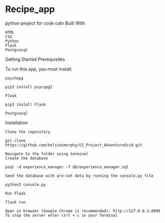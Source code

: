 # Recipe_app
python project for code caln
Built With

    HTML
    CSS
    Python
    Flask
    Postgresql

Getting Started
Prerequisites

To run this app, you must install:

    psychopg

    pip3 install psycopg2

    Flask

    pip3 install Flask

    Postgresql

Installation

    Clone the repository

    git clone https://github.com/kelsiesmurphy/CC_Project_AdventureGrid.git

    Navigate to the folder using terminal
    Create the database

    psql -d experience_manager -f db/experience_manager.sql

    Seed the database with pre-set data by running the console.py file

    python3 console.py

    Run Flask

    flask run

    Open in browser (Google Chrome is recommended): http://127.0.0.1:4999
    To stop the server enter ctrl + c in your Terminal
